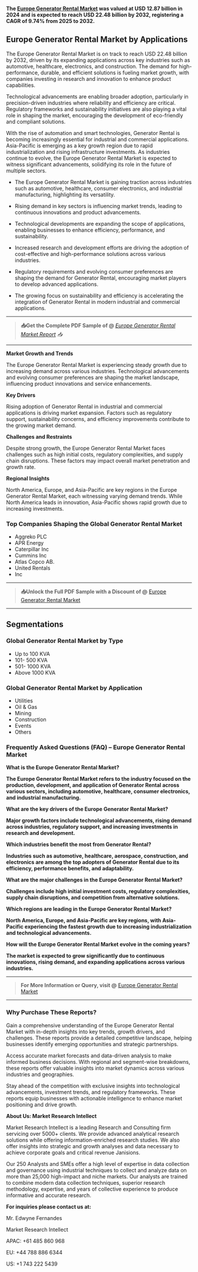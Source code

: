 <p><strong>The <a href="https://www.marketresearchintellect.com/download-sample/?rid=1051490&amp;utm_source=Pulse-April-Europe&amp;utm_medium=852">Europe Generator Rental Market</a> was valued at USD 12.87 billion in 2024 and is expected to reach USD 22.48 billion by 2032, registering a CAGR of 9.74% from 2025 to 2032.</strong></p><h2>Europe Generator Rental Market by Applications&nbsp;</h2><p><p>The Europe Generator Rental Market is on track to reach USD 22.48 billion by 2032, driven by its expanding applications across key industries such as automotive, healthcare, electronics, and construction. The demand for high-performance, durable, and efficient solutions is fueling market growth, with companies investing in research and innovation to enhance product capabilities.</p><p>Technological advancements are enabling broader adoption, particularly in precision-driven industries where reliability and efficiency are critical. Regulatory frameworks and sustainability initiatives are also playing a vital role in shaping the market, encouraging the development of eco-friendly and compliant solutions.</p><p>With the rise of automation and smart technologies, Generator Rental is becoming increasingly essential for industrial and commercial applications. Asia-Pacific is emerging as a key growth region due to rapid industrialization and rising infrastructure investments. As industries continue to evolve, the Europe Generator Rental Market is expected to witness significant advancements, solidifying its role in the future of multiple sectors.</p></p><ul><li><p>The Europe Generator Rental Market is gaining traction across industries such as automotive, healthcare, consumer electronics, and industrial manufacturing, highlighting its versatility.</p></li><li><p>Rising demand in key sectors is influencing market trends, leading to continuous innovations and product advancements.</p></li><li><p>Technological developments are expanding the scope of applications, enabling businesses to enhance efficiency, performance, and sustainability.</p></li><li><p>Increased research and development efforts are driving the adoption of cost-effective and high-performance solutions across various industries.</p></li><li><p>Regulatory requirements and evolving consumer preferences are shaping the demand for Generator Rental, encouraging market players to develop advanced applications.</p></li><li><p>The growing focus on sustainability and efficiency is accelerating the integration of Generator Rental in modern industrial and commercial applications.</p></li></ul><hr /><blockquote><p><strong><span class="font-[700]">📥Get the Complete PDF Sample of @ </span></strong><em><span class="font-[700]"><a href="https://www.marketresearchintellect.com/download-sample/?rid=1051490&amp;utm_source=Pulse-April-Europe&amp;utm_medium=852" target="_blank" data-tracking-control-name="article-ssr-frontend-pulse_little-text-block" data-tracking-will-navigate="" data-test-link="">Europe Generator Rental Market Report</a>&nbsp;📥</span></em></p></blockquote><hr /><p class="" data-start="77" data-end="360"><strong data-start="77" data-end="105">Market Growth and Trends</strong></p><p class="" data-start="77" data-end="360">The Europe Generator Rental Market is experiencing steady growth due to increasing demand across various industries. Technological advancements and evolving consumer preferences are shaping the market landscape, influencing product innovations and service enhancements.</p><p class="" data-start="362" data-end="606"><strong data-start="362" data-end="377">Key Drivers</strong></p><p class="" data-start="362" data-end="606">Rising adoption of Generator Rental in industrial and commercial applications is driving market expansion. Factors such as regulatory support, sustainability concerns, and efficiency improvements contribute to the growing market demand.</p><p class="" data-start="608" data-end="849"><strong data-start="608" data-end="637">Challenges and Restraints</strong></p><p class="" data-start="608" data-end="849">Despite strong growth, the Europe Generator Rental Market faces challenges such as high initial costs, regulatory complexities, and supply chain disruptions. These factors may impact overall market penetration and growth rate.</p><p class="" data-start="851" data-end="1095"><strong data-start="851" data-end="872">Regional Insights</strong></p><p class="" data-start="851" data-end="1095">North America, Europe, and Asia-Pacific are key regions in the Europe Generator Rental Market, each witnessing varying demand trends. While North America leads in innovation, Asia-Pacific shows rapid growth due to increasing investments.</p><p><h3>Top Companies Shaping the Global Generator Rental Market </h3><ul><li>Aggreko PLC</li><li>APR Energy</li><li>Caterpillar Inc</li><li>Cummins Inc</li><li>Atlas Copco AB.</li><li>United Rentals</li><li>Inc</li></ul></p><hr /><blockquote><p><strong>📥Unlock the Full PDF Sample with a Discount of @</strong> <a href="https://www.marketresearchintellect.com/ask-for-discount/?rid=1051490&amp;utm_source=Pulse-April-Europe&amp;utm_medium=852">Europe Generator Rental Market</a></p></blockquote><hr /><p><h2>Segmentations</h2><h3>Global Generator Rental Market by Type</h3><ul><li>Up to 100 KVA</li><li>101- 500 KVA</li><li>501- 1000 KVA</li><li>Above 1000 KVA</li></ul><h3>Global Generator Rental Market by Application</h3><ul><li>Utilities</li><li>Oil & Gas</li><li>Mining</li><li>Construction</li><li>Events</li><li>Others</li></ul></p><h3><strong>Frequently Asked Questions (FAQ) &ndash; Europe Generator Rental Market</strong></h3><p><strong>What is the Europe Generator Rental Market?</strong></p><p><strong>The Europe Generator Rental Market refers to the industry focused on the production, development, and application of Generator Rental across various sectors, including automotive, healthcare, consumer electronics, and industrial manufacturing.</strong></p><p><strong>What are the key drivers of the Europe Generator Rental Market?</strong></p><p><strong>Major growth factors include technological advancements, rising demand across industries, regulatory support, and increasing investments in research and development.</strong></p><p><strong>Which industries benefit the most from Generator Rental?</strong></p><p><strong>Industries such as automotive, healthcare, aerospace, construction, and electronics are among the top adopters of Generator Rental due to its efficiency, performance benefits, and adaptability.</strong></p><p><strong>What are the major challenges in the Europe Generator Rental Market?</strong></p><p><strong>Challenges include high initial investment costs, regulatory complexities, supply chain disruptions, and competition from alternative solutions.</strong></p><p><strong>Which regions are leading in the Europe Generator Rental Market?</strong></p><p><strong>North America, Europe, and Asia-Pacific are key regions, with Asia-Pacific experiencing the fastest growth due to increasing industrialization and technological advancements.</strong></p><p><strong>How will the Europe Generator Rental Market evolve in the coming years?</strong></p><p><strong>The market is expected to grow significantly due to continuous innovations, rising demand, and expanding applications across various industries.</strong></p><hr /><blockquote><p><span class="font-[700]"><strong>For More Information or Query, visit&nbsp;@</strong>&nbsp;</span><span class="font-[700]"><a href="https://www.marketresearchintellect.com/product/generator-rental-market/?utm_source=Linkedin&utm_medium=852" target="_blank" data-tracking-control-name="article-ssr-frontend-pulse_little-text-block" data-tracking-will-navigate="" data-test-link="">Europe Generator Rental Market</a></span></p></blockquote><hr /><h3><strong data-start="0" data-end="31">Why Purchase These Reports?</strong></h3><p class="" data-start="35" data-end="297">Gain a comprehensive understanding of the Europe Generator Rental Market with in-depth insights into key trends, growth drivers, and challenges. These reports provide a detailed competitive landscape, helping businesses identify emerging opportunities and strategic partnerships.</p><p class="" data-start="299" data-end="540">Access accurate market forecasts and data-driven analysis to make informed business decisions. With regional and segment-wise breakdowns, these reports offer valuable insights into market dynamics across various industries and geographies.</p><p class="" data-start="542" data-end="784">Stay ahead of the competition with exclusive insights into technological advancements, investment trends, and regulatory frameworks. These reports equip businesses with actionable intelligence to enhance market positioning and drive growth.</p><p><strong><span class="font-[700]">About Us: Market Research Intellect</span></strong></p><p><span class="">Market Research Intellect is a leading Research and Consulting firm servicing over 5000+ clients. We provide advanced analytical research solutions while offering information-enriched research studies.&nbsp;</span>We also offer insights into strategic and growth analyses and data necessary to achieve corporate goals and critical revenue Janisions.</p><p><span class="">Our 250 Analysts and SMEs offer a high level of expertise in data collection and governance using industrial techniques to collect and analyze data on more than 25,000 high-impact and niche markets. Our analysts are trained to combine modern data collection techniques, superior research methodology, expertise, and years of collective experience to produce informative and accurate research.</span></p><p><strong>For inquiries please contact us at:</strong></p><p>Mr. Edwyne Fernandes</p><p>Market Research Intellect</p><p>APAC: +61 485 860 968</p><p>EU: +44 788 886 6344</p><p>US: +1 743 222 5439</p>